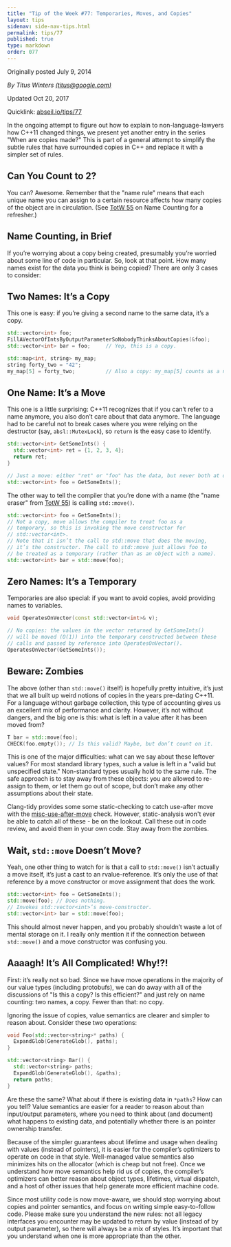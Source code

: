 ```yaml
---
title: "Tip of the Week #77: Temporaries, Moves, and Copies"
layout: tips
sidenav: side-nav-tips.html
permalink: tips/77
published: true
type: markdown
order: 077
---
```


Originally posted July 9, 2014

*By Titus Winters [(titus@google.com)](mailto:titus@google.com)*

Updated Oct 20, 2017

Quicklink: [abseil.io/tips/77](https://abseil.io/tips/77)

In the ongoing attempt to figure out how to explain to non-language-lawyers how
C++11 changed things, we present yet another entry in the series "When are
copies made?" This is part of a general attempt to simplify the subtle rules
that have surrounded copies in C++ and replace it with a simpler set of rules.

## Can You Count to 2?

You can? Awesome. Remember that the "name rule" means that each unique name you
can assign to a certain resource affects how many copies of the object are in
circulation. (See [TotW 55](/tips/55) on Name Counting for a refresher.)

## Name Counting, in Brief

If you’re worrying about a copy being created, presumably you’re worried about
some line of code in particular. So, look at that point. How many names exist
for the data you think is being copied? There are only 3 cases to consider:

## Two Names: It’s a Copy

This one is easy: if you’re giving a second name to the same data, it’s a copy.

```c++
std::vector<int> foo;
FillAVectorOfIntsByOutputParameterSoNobodyThinksAboutCopies(&foo);
std::vector<int> bar = foo;     // Yep, this is a copy.

std::map<int, string> my_map;
string forty_two = "42";
my_map[5] = forty_two;          // Also a copy: my_map[5] counts as a name.
```

## One Name: It’s a Move

This one is a little surprising: C++11 recognizes that if you can’t refer to a
name anymore, you also don’t care about that data anymore. The language had to
be careful not to break cases where you were relying on the destructor (say,
`absl::MutexLock`), so `return` is the easy case to identify.

```c++
std::vector<int> GetSomeInts() {
  std::vector<int> ret = {1, 2, 3, 4};
  return ret;
}

// Just a move: either "ret" or "foo" has the data, but never both at once.
std::vector<int> foo = GetSomeInts();
```

The other way to tell the compiler that you’re done with a name (the "name
eraser" from [TotW 55](/tips/55)) is calling `std::move()`.

```c++
std::vector<int> foo = GetSomeInts();
// Not a copy, move allows the compiler to treat foo as a
// temporary, so this is invoking the move constructor for
// std::vector<int>.
// Note that it isn’t the call to std::move that does the moving,
// it’s the constructor. The call to std::move just allows foo to
// be treated as a temporary (rather than as an object with a name).
std::vector<int> bar = std::move(foo);
```

## Zero Names: It’s a Temporary

Temporaries are also special: if you want to avoid copies, avoid providing names
to variables.

```c++
void OperatesOnVector(const std::vector<int>& v);

// No copies: the values in the vector returned by GetSomeInts()
// will be moved (O(1)) into the temporary constructed between these
// calls and passed by reference into OperatesOnVector().
OperatesOnVector(GetSomeInts());
```

## Beware: Zombies

The above (other than `std::move()` itself) is hopefully pretty intuitive, it’s
just that we all built up weird notions of copies in the years pre-dating C++11.
For a language without garbage collection, this type of accounting gives us an
excellent mix of performance and clarity. However, it’s not without dangers, and
the big one is this: what is left in a value after it has been moved from?

```c++
T bar = std::move(foo);
CHECK(foo.empty()); // Is this valid? Maybe, but don’t count on it.
```

This is one of the major difficulties: what can we say about these leftover
values? For most standard library types, such a value is left in a "valid but
unspecified state." Non-standard types usually hold to the same rule. The safe
approach is to stay away from these objects: you are allowed to re-assign to
them, or let them go out of scope, but don’t make any other assumptions about
their state.

Clang-tidy provides some some static-checking to catch use-after move with the
[misc-use-after-move](http://clang.llvm.org/extra/clang-tidy/checks/misc-use-after-move.html)
check. However, static-analysis won't ever be able to catch all of these - be on
the lookout. Call these out in code review, and avoid them in your own code.
Stay away from the zombies.

## Wait, `std::move` Doesn’t Move?

Yeah, one other thing to watch for is that a call to `std::move()` isn’t 
actually a move itself, it’s just a cast to an rvalue-reference. It’s only the 
use of that reference by a move constructor or move assignment that does the 
work.

```c++
std::vector<int> foo = GetSomeInts();
std::move(foo); // Does nothing.
// Invokes std::vector<int>’s move-constructor.
std::vector<int> bar = std::move(foo);
```

This should almost never happen, and you probably shouldn’t waste a lot of
mental storage on it. I really only mention it if the connection between
`std::move()` and a move constructor was confusing you.

## Aaaagh! It’s All Complicated! Why!?!

First: it’s really not so bad. Since we have move operations in the majority of
our value types (including protobufs), we can do away with all of the
discussions of "Is this a copy? Is this efficient?" and just rely on name
counting: two names, a copy. Fewer than that: no copy.

Ignoring the issue of copies, value semantics are clearer and simpler to reason
about. Consider these two operations:

```c++
void Foo(std::vector<string>* paths) {
  ExpandGlob(GenerateGlob(), paths);
}

std::vector<string> Bar() {
  std::vector<string> paths;
  ExpandGlob(GenerateGlob(), &paths);
  return paths;
}
```

Are these the same? What about if there is existing data in `*paths`? How can
you tell? Value semantics are easier for a reader to reason about than
input/output parameters, where you need to think about (and document) what
happens to existing data, and potentially whether there is an pointer ownership
transfer.

Because of the simpler guarantees about lifetime and usage when dealing with
values (instead of pointers), it is easier for the compiler’s optimizers to
operate on code in that style. Well-managed value semantics also minimizes hits
on the allocator (which is cheap but not free). Once we understand how move
semantics help rid us of copies, the compiler’s optimizers can better reason
about object types, lifetimes, virtual dispatch, and a host of other issues that
help generate more efficient machine code.

Since most utility code is now move-aware, we should stop worrying about copies
and pointer semantics, and focus on writing simple easy-to-follow code. Please
make sure you understand the new rules: not all legacy interfaces you encounter
may be updated to return by value (instead of by output parameter), so there will
always be a mix of styles. It’s important that you understand when one is more
appropriate than the other.

